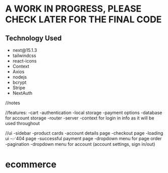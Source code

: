 <h1>A WORK IN PROGRESS, PLEASE CHECK LATER FOR THE FINAL CODE</h1>

<h2>Technology Used</h2>
<ul>
<li>next@15.1.3</li>
<li>tailwindcss</li>
<li>react-icons</li>
<li>Context</li>
<li>Axios</li>
<li>nodejs</li>
<li>bcrypt</li>
<li>Stripe</li>
<li>NextAuth</li>

</ul>

//notes

//features:
-cart
-authentication
-local storage
-payment options
-database for account storage
-router
-server
-context for login in info as it will be used throughout

//ui
-sidebar
-product cards
-account details page
-checkout page
-loading ui
-✅404 page
-successful payment page
-dropdown menu for page order
-pagination
-dropdown menu for account (account settings, sign in/out)

# ecommerce
